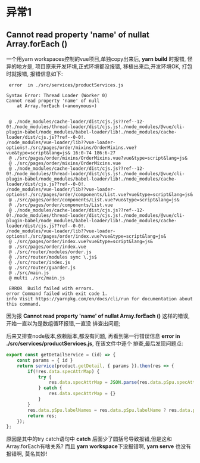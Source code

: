 <!--
 * @author: ares
 * @date: 2022-01-13 12:11:42
 * @lastEditTime: 2022-01-13 14:06:38
 * @lastEditors: ares
 * @description: 
 * 
-->
# 异常1 
## Cannot read property 'name' of nullat Array.forEach (<anonymous>)

一个用yarn workspaces控制的vue项目,单独copy出来后, **yarn build** 时报错, 怪异的地方是, 项目原来开发环境,正式环境都没报错,
移植出来后,开发环境OK, 打包时就报错, 报错信息如下: 

```
 error  in ./src/services/productServices.js

Syntax Error: Thread Loader (Worker 0)
Cannot read property 'name' of null
    at Array.forEach (<anonymous>)


 @ ./node_modules/cache-loader/dist/cjs.js??ref--12-0!./node_modules/thread-loader/dist/cjs.js!./node_modules/@vue/cli-plugin-babel/node_modules/babel-loader/lib!./node_modules/cache-loader/dist/cjs.js??ref--0-0!.
/node_modules/vue-loader/lib??vue-loader-options!./src/pages/order/mixins/OrderMixins.vue?vue&type=script&lang=js& 16:0-74 186:6-27
 @ ./src/pages/order/mixins/OrderMixins.vue?vue&type=script&lang=js&
 @ ./src/pages/order/mixins/OrderMixins.vue
 @ ./node_modules/cache-loader/dist/cjs.js??ref--12-0!./node_modules/thread-loader/dist/cjs.js!./node_modules/@vue/cli-plugin-babel/node_modules/babel-loader/lib!./node_modules/cache-loader/dist/cjs.js??ref--0-0!.
/node_modules/vue-loader/lib??vue-loader-options!./src/pages/order/components/List.vue?vue&type=script&lang=js&
 @ ./src/pages/order/components/List.vue?vue&type=script&lang=js&
 @ ./src/pages/order/components/List.vue
 @ ./node_modules/cache-loader/dist/cjs.js??ref--12-0!./node_modules/thread-loader/dist/cjs.js!./node_modules/@vue/cli-plugin-babel/node_modules/babel-loader/lib!./node_modules/cache-loader/dist/cjs.js??ref--0-0!.
/node_modules/vue-loader/lib??vue-loader-options!./src/pages/order/index.vue?vue&type=script&lang=js&
 @ ./src/pages/order/index.vue?vue&type=script&lang=js&
 @ ./src/pages/order/index.vue
 @ ./src/router/modules/order.js
 @ ./src/router/modules sync \.js$
 @ ./src/router/index.js
 @ ./src/router/guarder.js
 @ ./src/main.js
 @ multi ./src/main.js

 ERROR  Build failed with errors.
error Command failed with exit code 1.
info Visit https://yarnpkg.com/en/docs/cli/run for documentation about this command.

```

因为报 **Cannot read property 'name' of nullat Array.forEach (<anonymous>)** 这样的错误,开始一直以为是数组循环报错,一直没
排查出问题;

后来又排查node版本,依赖版本,都没有问题, 再看到第一行错误信息 **error  in ./src/services/productServices.js**, 在该文件中逐个
排查,最后发现问题点:

```js
export const getDetailService = (id) => {
    const params = { id }
    return service(product.getDetail, { params }).then(res => {
        if(!res.data.specAttrMap) {
            try {
                res.data.specAttrMap = JSON.parse(res.data.pSpu.specAttrList)
            } catch {
                res.data.specAttrMap = {}
            }
        }
        res.data.pSpu.labelNames = res.data.pSpu.labelName ? res.data.pSpu.labelName.split(',') : [];
        return res;
    });
};
```

原因是其中的try catch语句中 **catch** 后面少了圆括号导致报错,但是这和Array.forEach有啥关系? 而且 **yarn workspace**下没报错啊,
**yarn serve** 也没有报错啊, 莫名其妙!